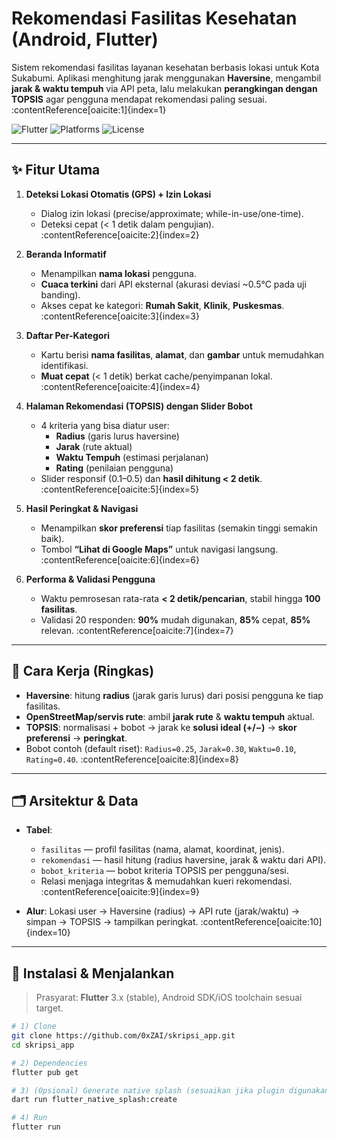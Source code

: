 # Rekomendasi Fasilitas Kesehatan (Android, Flutter)

Sistem rekomendasi fasilitas layanan kesehatan berbasis lokasi untuk Kota Sukabumi.
Aplikasi menghitung jarak menggunakan **Haversine**, mengambil **jarak & waktu tempuh** via API peta, lalu melakukan **perangkingan dengan TOPSIS** agar pengguna mendapat rekomendasi paling sesuai. :contentReference[oaicite:1]{index=1}

![Flutter](https://img.shields.io/badge/Flutter-3.x-blue)
![Platforms](https://img.shields.io/badge/Platforms-Android%20|%20iOS%20|%20Web%20|%20Desktop-informational)
![License](https://img.shields.io/badge/License-MIT-green)

---

## ✨ Fitur Utama

1) **Deteksi Lokasi Otomatis (GPS) + Izin Lokasi**  
   - Dialog izin lokasi (precise/approximate; while-in-use/one-time).  
   - Deteksi cepat (< 1 detik dalam pengujian). :contentReference[oaicite:2]{index=2}

2) **Beranda Informatif**  
   - Menampilkan **nama lokasi** pengguna.  
   - **Cuaca terkini** dari API eksternal (akurasi deviasi ~0.5°C pada uji banding).  
   - Akses cepat ke kategori: **Rumah Sakit**, **Klinik**, **Puskesmas**. :contentReference[oaicite:3]{index=3}

3) **Daftar Per-Kategori**  
   - Kartu berisi **nama fasilitas**, **alamat**, dan **gambar** untuk memudahkan identifikasi.  
   - **Muat cepat** (< 1 detik) berkat cache/penyimpanan lokal. :contentReference[oaicite:4]{index=4}

4) **Halaman Rekomendasi (TOPSIS) dengan Slider Bobot**  
   - 4 kriteria yang bisa diatur user:
     - **Radius** (garis lurus haversine)  
     - **Jarak** (rute aktual)  
     - **Waktu Tempuh** (estimasi perjalanan)  
     - **Rating** (penilaian pengguna)  
   - Slider responsif (0.1–0.5) dan **hasil dihitung < 2 detik**. :contentReference[oaicite:5]{index=5}

5) **Hasil Peringkat & Navigasi**  
   - Menampilkan **skor preferensi** tiap fasilitas (semakin tinggi semakin baik).  
   - Tombol **“Lihat di Google Maps”** untuk navigasi langsung. :contentReference[oaicite:6]{index=6}

6) **Performa & Validasi Pengguna**  
   - Waktu pemrosesan rata-rata **< 2 detik/pencarian**, stabil hingga **100 fasilitas**.  
   - Validasi 20 responden: **90%** mudah digunakan, **85%** cepat, **85%** relevan. :contentReference[oaicite:7]{index=7}

---

## 🧠 Cara Kerja (Ringkas)

- **Haversine**: hitung **radius** (jarak garis lurus) dari posisi pengguna ke tiap fasilitas.  
- **OpenStreetMap/servis rute**: ambil **jarak rute** & **waktu tempuh** aktual.  
- **TOPSIS**: normalisasi + bobot → jarak ke **solusi ideal (+/−)** → **skor preferensi** → **peringkat**.  
- Bobot contoh (default riset): `Radius=0.25`, `Jarak=0.30`, `Waktu=0.10`, `Rating=0.40`. :contentReference[oaicite:8]{index=8}

---

## 🗂️ Arsitektur & Data

- **Tabel**:
  - `fasilitas` — profil fasilitas (nama, alamat, koordinat, jenis).  
  - `rekomendasi` — hasil hitung (radius haversine, jarak & waktu dari API).  
  - `bobot_kriteria` — bobot kriteria TOPSIS per pengguna/sesi.  
  - Relasi menjaga integritas & memudahkan kueri rekomendasi. :contentReference[oaicite:9]{index=9}

- **Alur**: Lokasi user → Haversine (radius) → API rute (jarak/waktu) → simpan → TOPSIS → tampilkan peringkat. :contentReference[oaicite:10]{index=10}

---

## 🔧 Instalasi & Menjalankan

> Prasyarat: **Flutter** 3.x (stable), Android SDK/iOS toolchain sesuai target.

```bash
# 1) Clone
git clone https://github.com/0xZAI/skripsi_app.git
cd skripsi_app

# 2) Dependencies
flutter pub get

# 3) (Opsional) Generate native splash (sesuaikan jika plugin digunakan)
dart run flutter_native_splash:create

# 4) Run
flutter run
